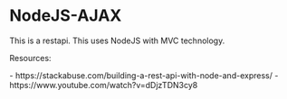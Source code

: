 # NodeJS-AJAX
<p>This is a restapi. This uses NodeJS with MVC technology.</p>
<p>Resources:<p>
 - https://stackabuse.com/building-a-rest-api-with-node-and-express/
 - https://www.youtube.com/watch?v=dDjzTDN3cy8
